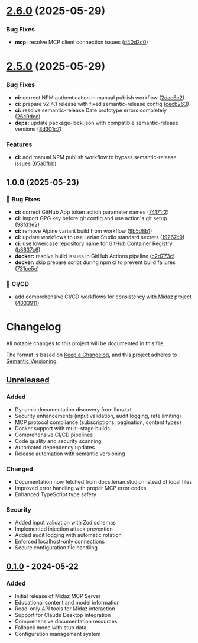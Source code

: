 # [2.6.0](https://github.com/lerianstudio/midaz-mcp-server/compare/v2.5.0...v2.6.0) (2025-05-29)


### Bug Fixes

* **mcp:** resolve MCP client connection issues ([d40d2c0](https://github.com/lerianstudio/midaz-mcp-server/commit/d40d2c02dfb26a5cfc0b0f78dd977c69df269c9b))

# [2.5.0](https://github.com/lerianstudio/midaz-mcp-server/compare/v2.4.1...v2.5.0) (2025-05-29)


### Bug Fixes

* **ci:** correct NPM authentication in manual publish workflow ([2dac6c2](https://github.com/lerianstudio/midaz-mcp-server/commit/2dac6c2ecc43d4dbc1c142ef1d7ff6c007c19f20))
* **ci:** prepare v2.4.1 release with fixed semantic-release config ([cecb263](https://github.com/lerianstudio/midaz-mcp-server/commit/cecb2638ff040d80425b024c3e56f2109a12152b))
* **ci:** resolve semantic-release Date prototype errors completely ([26c9dec](https://github.com/lerianstudio/midaz-mcp-server/commit/26c9dec36bec82e5a7b75d860c853c4bcef0e229))
* **deps:** update package-lock.json with compatible semantic-release versions ([8d301c7](https://github.com/lerianstudio/midaz-mcp-server/commit/8d301c7e59e4f42b74975a69b53f310a2a55a90a))


### Features

* **ci:** add manual NPM publish workflow to bypass semantic-release issues ([65a0fbb](https://github.com/lerianstudio/midaz-mcp-server/commit/65a0fbb6a2f6cdce5740a3f9e2d55e7b966a2318))

## 1.0.0 (2025-05-23)


### 🐛 Bug Fixes

* **ci:** correct GitHub App token action parameter names ([74171f2](https://github.com/lerianstudio/midaz-mcp-server/commit/74171f2436094e9986021f4a393885a4a19b0aa5))
* **ci:** import GPG key before git config and use action's git setup ([98fd3e2](https://github.com/lerianstudio/midaz-mcp-server/commit/98fd3e23f3148b8b5d9bba9f1e391eb7edef4183))
* **ci:** remove Alpine variant build from workflow ([9b5d8b1](https://github.com/lerianstudio/midaz-mcp-server/commit/9b5d8b1f1df81d18ccc4707bb9d5af4106acea46))
* **ci:** update workflows to use Lerian Studio standard secrets ([19267c9](https://github.com/lerianstudio/midaz-mcp-server/commit/19267c9243c971621b26ad6a2d029277efbdd92a))
* **ci:** use lowercase repository name for GitHub Container Registry ([b8837c6](https://github.com/lerianstudio/midaz-mcp-server/commit/b8837c641be9cb5fe58a5b06ac58e59646319422))
* **docker:** resolve build issues in GitHub Actions pipeline ([c2d773c](https://github.com/lerianstudio/midaz-mcp-server/commit/c2d773cd30b69e74903039507016e5394df9a73e))
* **docker:** skip prepare script during npm ci to prevent build failures ([731ce5e](https://github.com/lerianstudio/midaz-mcp-server/commit/731ce5ed5979a02786540f14bbbfb1bc65375a74))


### 👷 CI/CD

* add comprehensive CI/CD workflows for consistency with Midaz project ([4033911](https://github.com/lerianstudio/midaz-mcp-server/commit/40339118c170b8746e9462a95010e202737b56ee))

# Changelog

All notable changes to this project will be documented in this file.

The format is based on [Keep a Changelog](https://keepachangelog.com/en/1.0.0/),
and this project adheres to [Semantic Versioning](https://semver.org/spec/v2.0.0.html).

## [Unreleased]

### Added
- Dynamic documentation discovery from llms.txt
- Security enhancements (input validation, audit logging, rate limiting)
- MCP protocol compliance (subscriptions, pagination, content types)
- Docker support with multi-stage builds
- Comprehensive CI/CD pipelines
- Code quality and security scanning
- Automated dependency updates
- Release automation with semantic versioning

### Changed
- Documentation now fetched from docs.lerian.studio instead of local files
- Improved error handling with proper MCP error codes
- Enhanced TypeScript type safety

### Security
- Added input validation with Zod schemas
- Implemented injection attack prevention
- Added audit logging with automatic rotation
- Enforced localhost-only connections
- Secure configuration file handling

## [0.1.0] - 2024-05-22

### Added
- Initial release of Midaz MCP Server
- Educational content and model information
- Read-only API tools for Midaz interaction
- Support for Claude Desktop integration
- Comprehensive documentation resources
- Fallback mode with stub data
- Configuration management system

[Unreleased]: https://github.com/lerianstudio/midaz-mcp-server/compare/v0.1.0...HEAD
[0.1.0]: https://github.com/lerianstudio/midaz-mcp-server/releases/tag/v0.1.0
